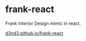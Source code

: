 # frank-react
Frank Interior Design mimic in react.


[d3nd3.github.io/frank-react](d3nd3.github.io/frank-react)
